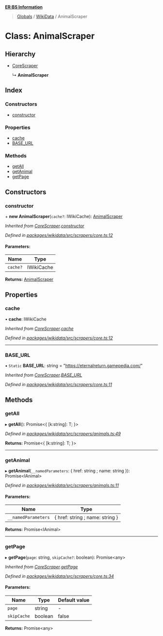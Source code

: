 **[ER:BS Information](../README.md)**

> [Globals](../globals.md) / [WikiData](../modules/wikidata.md) / AnimalScraper

# Class: AnimalScraper

## Hierarchy

* [CoreScraper](wikidata.corescraper.md)

  ↳ **AnimalScraper**

## Index

### Constructors

* [constructor](wikidata.animalscraper.md#constructor)

### Properties

* [cache](wikidata.animalscraper.md#cache)
* [BASE\_URL](wikidata.animalscraper.md#base_url)

### Methods

* [getAll](wikidata.animalscraper.md#getall)
* [getAnimal](wikidata.animalscraper.md#getanimal)
* [getPage](wikidata.animalscraper.md#getpage)

## Constructors

### constructor

\+ **new AnimalScraper**(`cache?`: IWikiCache): [AnimalScraper](wikidata.animalscraper.md)

*Inherited from [CoreScraper](wikidata.corescraper.md).[constructor](wikidata.corescraper.md#constructor)*

*Defined in [packages/wikidata/src/scrapers/core.ts:12](https://github.com/PaulEndri/eternal-return-project/blob/4e6b63d/packages/wikidata/src/scrapers/core.ts#L12)*

#### Parameters:

Name | Type |
------ | ------ |
`cache?` | IWikiCache |

**Returns:** [AnimalScraper](wikidata.animalscraper.md)

## Properties

### cache

•  **cache**: IWikiCache

*Inherited from [CoreScraper](wikidata.corescraper.md).[cache](wikidata.corescraper.md#cache)*

*Defined in [packages/wikidata/src/scrapers/core.ts:12](https://github.com/PaulEndri/eternal-return-project/blob/4e6b63d/packages/wikidata/src/scrapers/core.ts#L12)*

___

### BASE\_URL

▪ `Static` **BASE\_URL**: string = "https://eternalreturn.gamepedia.com/"

*Inherited from [CoreScraper](wikidata.corescraper.md).[BASE_URL](wikidata.corescraper.md#base_url)*

*Defined in [packages/wikidata/src/scrapers/core.ts:11](https://github.com/PaulEndri/eternal-return-project/blob/4e6b63d/packages/wikidata/src/scrapers/core.ts#L11)*

## Methods

### getAll

▸ **getAll**(): Promise<{ [k:string]: T;  }\>

*Defined in [packages/wikidata/src/scrapers/animals.ts:49](https://github.com/PaulEndri/eternal-return-project/blob/4e6b63d/packages/wikidata/src/scrapers/animals.ts#L49)*

**Returns:** Promise<{ [k:string]: T;  }\>

___

### getAnimal

▸ **getAnimal**(`__namedParameters`: { href: string ; name: string  }): Promise<IAnimal\>

*Defined in [packages/wikidata/src/scrapers/animals.ts:11](https://github.com/PaulEndri/eternal-return-project/blob/4e6b63d/packages/wikidata/src/scrapers/animals.ts#L11)*

#### Parameters:

Name | Type |
------ | ------ |
`__namedParameters` | { href: string ; name: string  } |

**Returns:** Promise<IAnimal\>

___

### getPage

▸ **getPage**(`page`: string, `skipCache?`: boolean): Promise<any\>

*Inherited from [CoreScraper](wikidata.corescraper.md).[getPage](wikidata.corescraper.md#getpage)*

*Defined in [packages/wikidata/src/scrapers/core.ts:34](https://github.com/PaulEndri/eternal-return-project/blob/4e6b63d/packages/wikidata/src/scrapers/core.ts#L34)*

#### Parameters:

Name | Type | Default value |
------ | ------ | ------ |
`page` | string | - |
`skipCache` | boolean | false |

**Returns:** Promise<any\>
